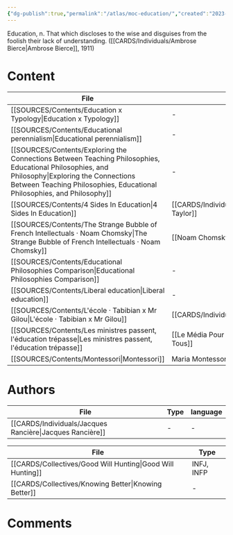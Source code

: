 ```yaml
---
{"dg-publish":true,"permalink":"/atlas/moc-education/","created":"2023-04-23T19:56:01.896+02:00","updated":"2023-04-23T21:03:30.055+02:00"}
---
```




<div class="transclusion internal-embed is-loaded"><div class="markdown-embed">



Education, n. That which discloses to the wise and disguises from the foolish their lack of understanding.  ([[CARDS/Individuals/Ambrose Bierce\|Ambrose Bierce]], 1911) 

</div></div>


# Content
| File                                                                                                                                                                                                                         | author                                              | language |
| ---------------------------------------------------------------------------------------------------------------------------------------------------------------------------------------------------------------------------- | --------------------------------------------------- | -------- |
| [[SOURCES/Contents/Education x Typology\|Education x Typology]]                                                                                                                                                           | \-                                                  | en       |
| [[SOURCES/Contents/Educational perennialism\|Educational perennialism]]                                                                                                                                                   | \-                                                  | en       |
| [[SOURCES/Contents/Exploring the Connections Between Teaching Philosophies, Educational Philosophies, and Philosophy\|Exploring the Connections Between Teaching Philosophies, Educational Philosophies, and Philosophy]] | \-                                                  | en       |
| [[SOURCES/Contents/4 Sides In Education\|4 Sides In Education]]                                                                                                                                                           | [[CARDS/Individuals/Chris Taylor\|Chris Taylor]] | en       |
| [[SOURCES/Contents/The Strange Bubble of French Intellectuals · Noam Chomsky\|The Strange Bubble of French Intellectuals · Noam Chomsky]]                                                                                 | [[Noam Chomsky\|Noam Chomsky]]                      | en       |
| [[SOURCES/Contents/Educational Philosophies Comparison\|Educational Philosophies Comparison]]                                                                                                                             | \-                                                  | en       |
| [[SOURCES/Contents/Liberal education\|Liberal education]]                                                                                                                                                                 | \-                                                  | en       |
| [[SOURCES/Contents/L'école · Tabibian x Mr Gilou\|L'école · Tabibian x Mr Gilou]]                                                                                                                                         | [[CARDS/Individuals/Tabibian\|Tabibian]]         | fr       |
| [[SOURCES/Contents/Les ministres passent, l'éducation trépasse\|Les ministres passent, l'éducation trépasse]]                                                                                                             | [[Le Média Pour Tous\|Le Média Pour Tous]]          | fr       |
| [[SOURCES/Contents/Montessori\|Montessori]]                                                                                                                                                                               | Maria Montessori                                    | fr       |


# Authors
| File                                                        | Type | language |
| ----------------------------------------------------------- | ---- | -------- |
| [[CARDS/Individuals/Jacques Rancière\|Jacques Rancière]] | \-   | \-       |

| File                                                          | Type       |
| ------------------------------------------------------------- | ---------- |
| [[CARDS/Collectives/Good Will Hunting\|Good Will Hunting]] | INFJ, INFP |
| [[CARDS/Collectives/Knowing Better\|Knowing Better]]       | \-         |


# Comments 
<script src="https://utteranc.es/client.js"
        repo="Heart4sides/Comment_Section"
        issue-term="pathname"
        theme="gruvbox-dark"
        crossorigin="anonymous"
        async>
</script>

[^1]: (see [[SOURCES/Contents/The Unabridged Devil's Dictionary by Ambrose Bierce#^qxbq3\|The Unabridged Devil's Dictionary by Ambrose Bierce#^qxbq3]])
